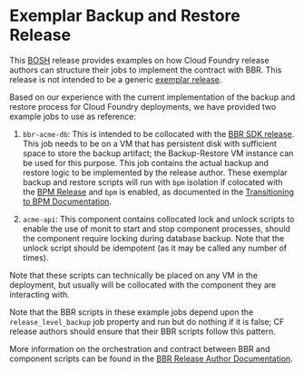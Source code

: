 # Exemplar Backup and Restore Release

This [BOSH][bosh_docs] release provides examples on how Cloud Foundry release
authors can structure their jobs to implement the contract with BBR. This
release is not intended to be a generic
[exemplar release][exemplar_release_repo].

[bosh_docs]: https://bosh.io/docs/
[exemplar_release_repo]: https://github.com/cloudfoundry/exemplar-release

Based on our experience with the current implementation of the backup and
restore process for Cloud Foundry deployments, we have provided two example
jobs to use as reference:

1. `bbr-acme-db`: This is intended to be collocated with the
   [BBR SDK release][bbr_sdk_repo]. This job needs to be on a VM that has
   persistent disk with sufficient space to store the backup artifact; the
   Backup-Restore VM instance can be used for this purpose. This job contains
   the actual backup and restore logic to be implemented by the release
   author. These exemplar backup and restore scripts will run with `bpm`
   isolation if colocated with the [BPM Release][bpm_release] and `bpm` is
   enabled, as documented in the
   [Transitioning to BPM Documentation][bpm_transitioning_docs].

2. `acme-api`: This component contains collocated lock and unlock scripts to
   enable the use of monit to start and stop component processes, should the
   component require locking during database backup. Note that the unlock
   script should be idempotent (as it may be called any number of times).

[bbr_sdk_repo]: https://github.com/cloudfoundry/backup-and-restore-sdk-release
[bpm_release]: https://github.com/cloudfoundry/bpm-release
[bpm_transitioning_docs]: https://github.com/cloudfoundry/bpm-release/blob/master/docs/transitioning.md#updating-deployment-manifest

Note that these scripts can technically be placed on any VM in the deployment,
but usually will be collocated with the component they are interacting with.

Note that the BBR scripts in these example jobs depend upon the
`release_level_backup` job property and run but do nothing if it is false; CF
release authors should ensure that their BBR scripts follow this pattern.

More information on the orchestration and contract between BBR and component
scripts can be found in the [BBR Release Author Documentation][bbr_devguide].

[bbr_devguide]: https://docs.cloudfoundry.org/bbr/bbr-devguide.html
